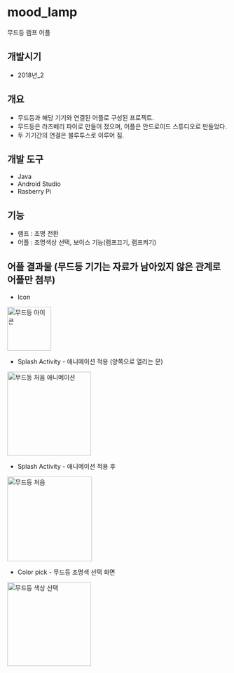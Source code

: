 # mood_lamp
무드등 램프 어플

## 개발시기 
  * 2018년_2

## 개요
  * 무드등과 해당 기기와 연결된 어플로 구성된 프로젝트.
  * 무드등은 라즈베리 파이로 만들어 졌으며, 어플은 안드로이드 스튜디오로 만들었다.
  * 두 기기간의 연결은 블루투스로 이루어 짐.
  
## 개발 도구
  * Java
  * Android Studio
  * Rasberry Pi
  
## 기능
  * 램프 : 조명 전환
  * 어플 : 조명색상 선택, 보이스 기능(램프끄기, 램프켜기)

## 어플 결과물 (무드등 기기는 자료가 남아있지 않은 관계로 어플만 첨부)
  * Icon
  <img width="100" alt="무드등 아이콘" src="https://user-images.githubusercontent.com/48000920/128143426-b8b5738a-c8a4-48fb-88cf-d7905f3e3f2d.PNG">

  * Splash Activity - 애니메이션 적용 (양쪽으로 열리는 문)
  <img width="191" alt="무드등 처음 애니메이션" src="https://user-images.githubusercontent.com/48000920/128143443-00321eba-5c49-4fc1-a6bd-0624d85d50d9.PNG">

  * Splash Activity - 애니메이션 적용 후
  <img width="193" alt="무드등 처음" src="https://user-images.githubusercontent.com/48000920/128143452-f2f6cfb5-48ba-425a-be90-221b931ec8da.PNG">

  * Color pick - 무드등 조명색 선택 화면 
  <img width="191" alt="무드등 색상 선택" src="https://user-images.githubusercontent.com/48000920/128143466-6c3fc0a1-62c8-4f12-9bfe-d0b73331a7a4.PNG">
